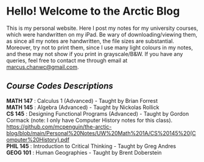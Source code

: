# Hello! Welcome to the Arctic Blog
This is my personal website. Here I post my notes for my university courses, which were handwritten on my iPad. 
Be wary of downloading/viewing them, as since all my notes are handwritten, the file sizes are substantial. Moreover, try not to print them, since I use many light colours in my notes, and these may not show if you print in grayscale/B&W.
If you have any queries, feel free to contact me through email at marcus.chanwc@gmail.com.

## _Course Codes Descriptions_
**MATH 147** : Calculus 1 (Advanced)                      - Taught by Brian Forrest <br>
**MATH 145** : Algebra (Advanced)                         - Taught by Nickolas Rollick <br>
**CS 145**   : Designing Functional Programs (Advanced)   - Taught by Gordon Cormack (note: I only have Computer History notes for this class). https://github.com/mcpenguin/the-arctic-blog/blob/main/Personal%20Notes/UW%20Math%201A/CS%20145%20(Computer%20History).pdf <br>
**PHIL 145** : Introduction to Critical Thinking          - Taught by Greg Andres <br>
**GEOG 101** : Human Geographies                          - Taught by Brent Doberstein <br>
  
